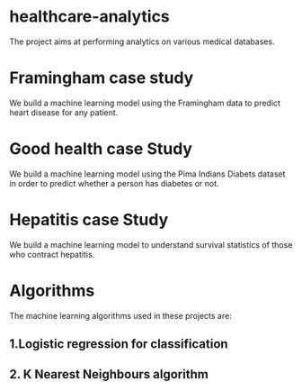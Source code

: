 # healthcare-analytics
The project aims at performing analytics on various medical databases.
# Framingham case study
We build a machine learning model using the Framingham data to predict heart disease for any patient.
# Good health case Study
We build a machine learning model using the Pima Indians Diabets dataset in order to predict whether a person has diabetes or not.
# Hepatitis case Study
We build a machine learning model to understand survival statistics of those who contract hepatitis.

# Algorithms 
The machine learning algorithms used in these projects are:
## 1.Logistic regression for classification
## 2. K Nearest Neighbours algorithm


